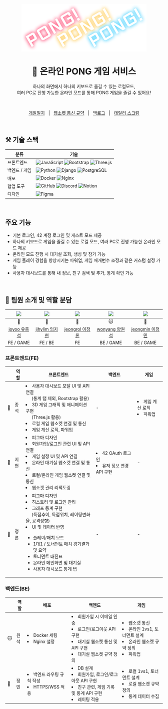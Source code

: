 <div align="center">
   <img width="400" alt="logo" src="https://github.com/authenticity-house/ft_transcendence/blob/main/FE/public/image/logo.svg">
   <h1>🏓 온라인 PONG 게임 서비스</h1>
<p>
  하나의 화면에서 하나의 키보드로 즐길 수 있는 로컬모드, <br> 여러 PC로 진행 가능한 온라인 모드를 통해 PONG 게임을 즐길 수 있어요! <br>
</p>

<br>

<p>
  <a href="https://lowly-crepe-78b.notion.site/c0ef8603079942ef9ce8dd9991bc1a7b?pvs=4">개발일지</a>
  &nbsp; | &nbsp; 
  <a href="https://lowly-crepe-78b.notion.site/c5f34b0c42814439895971d70eacadd2?pvs=4">웹소켓 통신 규약</a>
  &nbsp; | &nbsp; 
  <a href="https://lowly-crepe-78b.notion.site/a87400c0bb26410da5707e56be23d1a5?pvs=4">백로그</a>
  &nbsp; | &nbsp; 
  <a href="https://lowly-crepe-78b.notion.site/ffa74b8d04554b14aef09ea95baa2cc6?pvs=4">데일리 스크럼</a>
</p>
</div>

<br>

## ⚒️  기술 스택 

| 분류 | 기술 |
| ---- | ---- |
| 프론트엔드 | ![JavaScript][js-url] ![Bootstrap][bootstrap-url] ![Three.js][threejs-url] |
| 백엔드 / 게임 | ![Python][python-url] ![Django][django-url] ![PostgreSQL][postgres-url] |
| 배포 | ![Docker][docker-url] ![Nginx][nginx-url] |
| 협업 도구 | ![GitHub][github-url] ![Discord][discord-url] ![Notion][notion-url] |
| 디자인 | ![Figma][figma-url] |

<br>

## 주요 기능
- 기본 로그인, 42 계정 로그인 및 게스트 모드 제공
- 하나의 키보드로 게임을 즐길 수 있는 로컬 모드, 여러 PC로 진행 가능한 온라인 모드 제공
- 온라인 모드 진행 시 대기실 조회, 생성 및 참가 가능
- 게임 플레이 경험을 향상시키는 파워업, 게임 매개변수 조정과 같은 커스텀 설정 가능
- 사용자 대시보드를 통해 내 정보, 친구 검색 및 추가, 통계 확인 가능

<br>


## 👥  팀원 소개 및 역할 분담
|<img src="https://github.com/dbwhdtjr0457.png" width=100>|<img src="https://github.com/irenee-14.png" width="100">|<img src="https://github.com/JeongRon.png" width=100>|<img src="https://github.com/wonyangs.png" width=100>|<img src="https://github.com/mingxoxo.png" width="100">|
|:--:|:--:|:--:|:--:|:--:|
|👾|🧸|🦊|🐱|🐶|
|[joyoo 유종석](https://github.com/dbwhdtjr0457)|[jihylim 임지현](https://github.com/irenee-14)|[jeongrol 이정론](https://github.com/JeongRon)|[wonyang 양원석](https://github.com/wonyangs)|[jeongmin 이정민](https://github.com/mingxoxo)|
|FE / GAME|FE / BE|FE|BE / GAME|BE / GAME|

### 프론트엔드(FE)

| | 역할       | 프론트엔드                   | 백엔드                        | 게임                     |
|----|------------|--------------------------|-----------------------------|-------------------------|
| 👾 | 종석       | <li>사용자 대시보드 모달 UI 및 API 연결 <br> &nbsp;&nbsp;&nbsp;&nbsp;&nbsp;(통계 탭 제외, Bootstrap 활용)</li> <li>3D 게임 그래픽 및 애니메이션 구현 <br> &nbsp;&nbsp;&nbsp;&nbsp;&nbsp;(Three.js 활용)</li> <li>로컬 게임 웹소켓 연결 및 통신</li> <li>게임 계산 로직, 파워업</li> | - | <li>게임 계산 로직</li><li>파워업</li> |
| 🧸 | 지현       | <li>피그마 디자인</li> <li>회원가입/로그인 관련 UI 및 API 연결</li><li>게임 설정 UI 및 API 연결</li> <li>온라인 대기실 웹소켓 연결 및 통신</li> <li>로컬/온라인 게임 웹소켓 연결 및 통신</li> <li>웹소켓 관리 리팩토링</li> | <li>42 OAuth 로그인</li> <li>유저 정보 변경 API 구현</li> | - |
| 🦊 | 정론       | <li>피그마 디자인</li> <li>히스토리 및 로그인 관리</li> <li>그래프 통계 구현 <br> &nbsp;&nbsp;&nbsp;&nbsp;&nbsp;(득점추이, 득점위치, 레이팅변화율, 공격성향) </li> <li>UI 및 데이터 반영</li> <ul> <li>플레이/매치 모드</li> <li>1대1 / 토너먼트 매치 경기결과 및 요약</li> <li>토너먼트 대진표 </li> <li>온라인 메인화면 및 대기실 </li> <li>사용자 대시보드 통계 탭 </li> </ul> | - | - |

### 백엔드(BE)

| | 역할       | 배포          |백엔드                        | 게임                     | 
|----|------------|--------------|-----------------------------|-------------------------|
| 🐱 | 원석       | <li>Docker 세팅</li> <li>Nginx 설정</li> | <li>회원가입 시 이메일 인증</li> <li>로그인/로그아웃 API 구현</li> <li>대기실 웹소켓 통신 및 API 구현</li> <li>대기실 웹소켓 규약 정의</li> | <li>웹소켓 통신</li> <li>온라인 1vs1, 토너먼트 설계</li> <li>온라인 웹소켓 규약 정의</li> <li>파워업</li> |
| 🐶 | 정민       | <li>백엔드 라우팅 규칙 작성</li> <li>HTTPS/WSS 적용</li> | <li> DB 설계</li> <li>회원가입, 로그인/로그아웃 API 구현</li> <li> 친구 관련, 게임 기록 및 통계 API 구현</li> <li>레이팅 적용</li> | <li>로컬 1vs1, 토너먼트 설계</li> <li>로컬 웹소켓 규약 정의</li> <li>통계 데이터 수집</li> |

<!-- tech stack logo links -->

[js-url]: https://img.shields.io/badge/JavaScript-%23323330?style=flat-square&logo=JavaScript&logoColor=%23F7DF1E
[bootstrap-url]: https://img.shields.io/badge/Bootstrap-7952B3?style=flat-square&logo=Bootstrap&logoColor=white
[threejs-url]: https://img.shields.io/badge/Three.js-000000?style=flat-square&logo=Three.js&logoColor=white
[python-url]: https://img.shields.io/badge/Python-3776AB?style=flat-square&logo=Python&logoColor=white
[django-url]: https://img.shields.io/badge/Django-092E20?style=flat-square&logo=Django&logoColor=white
[postgres-url]: https://img.shields.io/badge/PostgreSQL-%23316192.svg?style=flat-square&logo=PostgreSQL&logoColor=white
[docker-url]: https://img.shields.io/badge/Docker-2496ED?style=flat-square&logo=Docker&logoColor=white
[nginx-url]: https://img.shields.io/badge/Nginx-014532?style=flat-square&logo=Nginx&logoColor=009639&
[github-url]: https://img.shields.io/badge/GitHub-181717?style=flat-square&logo=GitHub&logoColor=white
[discord-url]: https://img.shields.io/badge/Discord-5865F2?style=flat-square&logo=Discord&logoColor=white
[notion-url]: https://img.shields.io/badge/Notion-000000?style=flat-square&logo=Notion
[figma-url]: https://img.shields.io/badge/Figma-F24E1E?style=flat-square&logo=Figma&logoColor=ffffff
